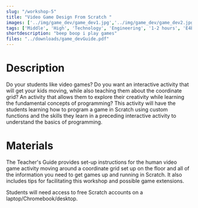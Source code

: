 ```yaml
---
slug: "/workshop-5"
title: "Video Game Design From Scratch "
images: ['../img/game_dev/game_dev1.jpg','../img/game_dev/game_dev2.jpg','../img/game_dev/game_dev3.jpg','../img/game_dev/game_dev4.jpg', ]
tags: ['Middle', 'High', 'Technology', 'Engineering', '1-2 hours', 'E4E']
shortdescription: "beep boop i play games"
files: "../downloads/game_devGuide.pdf"
---
```


# Description 
Do your students like video games? Do you want an interactive activity that will get your kids moving, while also teaching them about the coordinate grid? An activity that allows them to explore their creativity while learning the fundamental concepts of programming? This activity will have the students learning how to program a game in Scratch using custom functions and the skills they learn in a preceding interactive activity to understand the basics of programming. 

# Materials
The Teacher's Guide provides set-up instructions for the human video game activity moving around a coordinate grid set up on the floor and all of the information you need to get games up and running in Scratch. It also includes tips for facilitating this workshop and possible game extensions.

Students will need access to free Scratch accounts on a laptop/Chromebook/desktop. 
